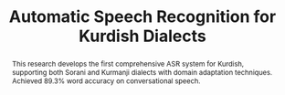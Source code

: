 ---
title: "Automatic Speech Recognition for Kurdish Dialects"
authors: ["mohammad-ali", "john-doe", "sara-ahmed"]
abstract: "This research develops the first comprehensive ASR system for Kurdish, supporting both Sorani and Kurmanji dialects with domain adaptation techniques. Achieved 89.3% word accuracy on conversational speech."
doiUrl: "https://doi.org/10.1000/asr-kurdish-2023"
datasetIds: ["dataset-5", "dataset-6"]
citation: "Kareem, H., Ahmed, R., & Jamal, S. (2023). Automatic Speech Recognition for Kurdish Dialects. Speech Communication, 145, 102-118."
publishedDate: "2023-09-10"
journal: "Speech Communication"
volume: "145"
pages: "102-118"
doi: "10.1000/asr-kurdish-2023"
keywords: ["ASR", "Kurdish Dialects", "Sorani", "Kurmanji", "Domain Adaptation"]
projectId: "asr"
organizationIds: [1, 4]
draft: false
--- 